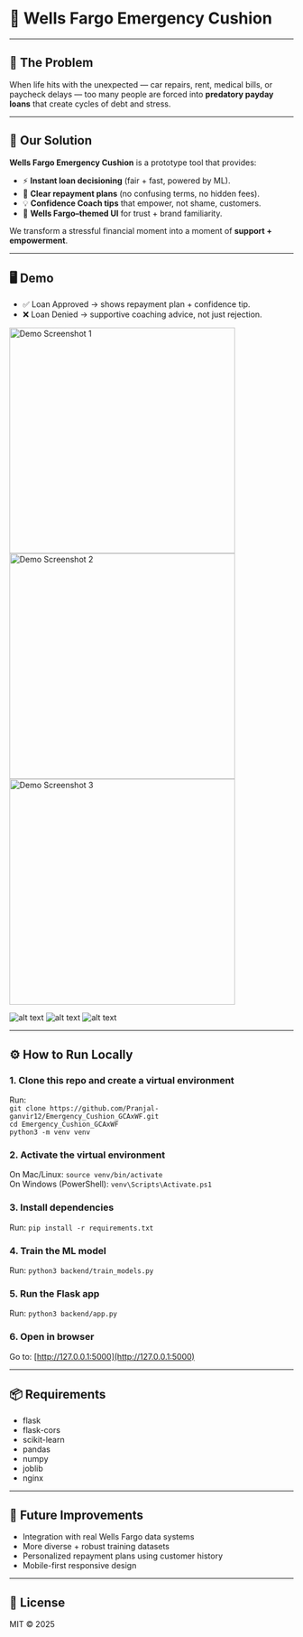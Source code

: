 # 💸 Wells Fargo Emergency Cushion

---

## 🚨 The Problem
When life hits with the unexpected — car repairs, rent, medical bills, or paycheck delays — too many people are forced into **predatory payday loans** that create cycles of debt and stress.  

---

## 🌟 Our Solution
**Wells Fargo Emergency Cushion** is a prototype tool that provides:

- ⚡ **Instant loan decisioning** (fair + fast, powered by ML).  
- 📅 **Clear repayment plans** (no confusing terms, no hidden fees).  
- 💡 **Confidence Coach tips** that empower, not shame, customers.  
- 🎨 **Wells Fargo–themed UI** for trust + brand familiarity.  

We transform a stressful financial moment into a moment of **support + empowerment**.  

---

## 🖥️ Demo
- ✅ Loan Approved → shows repayment plan + confidence tip.  
- ❌ Loan Denied → supportive coaching advice, not just rejection.  

<img src="image-1.png" alt="Demo Screenshot 1" width="400"/>
<img src="image-2.png" alt="Demo Screenshot 2" width="400"/>
<img src="/Users/pranjalganvir/Documents/GitHub/Emergency_Cushion_GCAxWF/image-3.png" alt="Demo Screenshot 3" width="400"/>

![alt text](image-1.png)
![alt text](image-4.png)
![alt text](image-5.png)

---

## ⚙️ How to Run Locally

### 1. Clone this repo and create a virtual environment  
Run:  
`git clone https://github.com/Pranjal-ganvir12/Emergency_Cushion_GCAxWF.git`  
`cd Emergency_Cushion_GCAxWF`  
`python3 -m venv venv`  

### 2. Activate the virtual environment  
On Mac/Linux: `source venv/bin/activate`  
On Windows (PowerShell): `venv\Scripts\Activate.ps1`  

### 3. Install dependencies  
Run: `pip install -r requirements.txt`  

### 4. Train the ML model  
Run: `python3 backend/train_models.py`  

### 5. Run the Flask app  
Run: `python3 backend/app.py`  

### 6. Open in browser  
Go to: [http://127.0.0.1:5000](http://127.0.0.1:5000)  

---

## 📦 Requirements
- flask  
- flask-cors  
- scikit-learn  
- pandas  
- numpy  
- joblib  
- nginx  

---

## 📌 Future Improvements
- Integration with real Wells Fargo data systems  
- More diverse + robust training datasets  
- Personalized repayment plans using customer history  
- Mobile-first responsive design  

---

## 📝 License
MIT © 2025